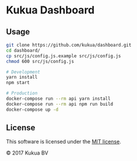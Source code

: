# Kukua Dashboard

## Usage

```bash
git clone https://github.com/kukua/dashboard.git
cd dashboard/
cp src/js/config.js.example src/js/config.js
chmod 600 src/js/config.js

# Development
yarn install
npm start

# Production
docker-compose run --rm api yarn install
docker-compose run --rm api npm run build
docker-compose up -d
```

## License

This software is licensed under the [MIT license](https://github.com/kukua/dashboard/blob/master/LICENSE).

© 2017 Kukua BV
